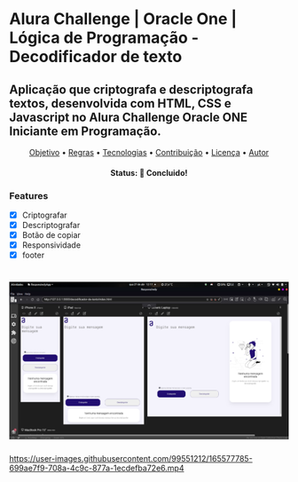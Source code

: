 # Alura Challenge | Oracle One | Lógica de Programação - Decodificador de texto
## Aplicação que criptografa e descriptografa textos, desenvolvida com HTML, CSS e Javascript no Alura Challenge Oracle ONE Iniciante em Programação.

<p align="center">
 <a href="#objetivo">Objetivo</a> •
 <a href="#roadmap">Regras</a> • 
 <a href="#tecnologias">Tecnologias</a> • 
 <a href="#contribuicao">Contribuição</a> • 
 <a href="#licenc-a">Licença</a> • 
 <a href="#autor">Autor</a>
</p>

<h4 align="center"> 
	 Status: 🚀 Concluido!
</h4>

### Features

- [x] Criptografar
- [x] Descriptografar
- [x] Botão de copiar
- [x] Responsividade 
- [x] footer

<h1 align="center">
  <img alt="print do projeto nas telas de celular tablet e nootbook" title="#decodificadordetexto" src="./imgs/telas.png" />
</h1>

https://user-images.githubusercontent.com/99551212/165577785-699ae7f9-708a-4c9c-877a-1ecdefba72e6.mp4
